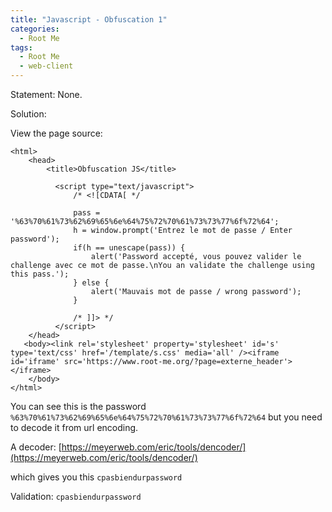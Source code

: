 ```yaml
---
title: "Javascript - Obfuscation 1"
categories:
  - Root Me
tags:
  - Root Me
  - web-client
---
```


Statement:
None.

Solution: 

View the page source:

```
<html>
    <head>
        <title>Obfuscation JS</title>

          <script type="text/javascript">
              /* <![CDATA[ */

              pass = '%63%70%61%73%62%69%65%6e%64%75%72%70%61%73%73%77%6f%72%64';
              h = window.prompt('Entrez le mot de passe / Enter password');
              if(h == unescape(pass)) {
                  alert('Password accepté, vous pouvez valider le challenge avec ce mot de passe.\nYou an validate the challenge using this pass.');
              } else {
                  alert('Mauvais mot de passe / wrong password');
              }

              /* ]]> */
          </script>
    </head>
   <body><link rel='stylesheet' property='stylesheet' id='s' type='text/css' href='/template/s.css' media='all' /><iframe id='iframe' src='https://www.root-me.org/?page=externe_header'></iframe>
    </body>
</html>

```

You can see this is the password `%63%70%61%73%62%69%65%6e%64%75%72%70%61%73%73%77%6f%72%64` but you need to decode it from url encoding.

A decoder: [https://meyerweb.com/eric/tools/dencoder/](https://meyerweb.com/eric/tools/dencoder/)

which gives you this `cpasbiendurpassword`

Validation: `cpasbiendurpassword`